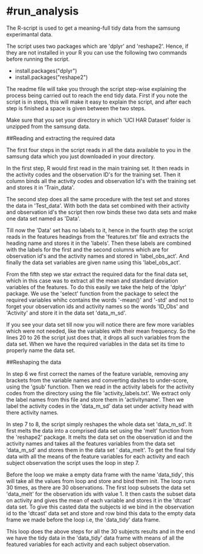 #run_analysis
============
The R-script is used to get a meaning-full tidy data from the samsung experimantal data.

The script uses two packages which are 'dplyr' and 'reshape2'. Hence, if they are not installed in your R you can use the following two commands before running the script.

<ul>
<li>install.packages("dplyr")</li>
<li>install.packages("reshape2")</li>
</ul>

The readme file will take you through the script step-wise explaining the process being carried out to reach the end tidy data.
First if you note the script is in steps, this will make it easy to explain the script, and after each step is finished a space is given between the two steps. 

Make sure that you set your directory in which 'UCI HAR Dataset' folder is unzipped from the samsung data.

##Reading and extracting the required data

The first four steps in the script reads in all the data available to you in the samsung data which you just downloaded in your directory.

In the first step, R would first read in the main training set. It then reads in the activity codes and the observation ID's for the training set. Then it column binds all the activity codes and observation Id's with the training set and stores it in 'Train_data'. 

The second step does all the same procedure with the test set and stores the data in 'Test_data'. With both the data set combined with their activity and observation id's the script then row binds these two data sets and make one data set named as 'Data'.

Till now the 'Data' set has no labels to it, hence in the fourth step the script reads in the features headings from the 'features.txt' file and extracts the heading name and stores it in the 'labels'. Then these labels are combined with the labels for the first and the second columns which are for observation id's and the activity names and stored in 'label_obs_act'. And finally the data set variables are given name using this 'label_obs_act'.

From the fifth step we star extract the required data for the final data set, which in this case was to extract all the mean and standard deviation variables of the features. To do this easily we take the help of the 'dplyr' package. We use the 'select' function from the package to select the required variables whihc contains the words '-mean()' and '-std' and not to forget your observation ids and activity names so the words 'ID_Obs' and 'Activity' and store it in the data set 'data_m_sd'.

If you see your data set till now you will notice there are few more variables which were not needed, like the variables with their mean frequency. So the lines 20 to 26 the script just does that, it drops all such variables from the data set. When we have the required variables in the data set its time to properly name the data set. 

##Reshaping the data

In step 6 we first correct the names of the feature variable, removing any brackets from the variable names and converting dashes to under-score, using the 'gsub' function. Then we read in the activity labels for the activity codes from the directory using the file 'activity_labels.txt'. We extract only the label names from this file and store them in 'activityname'. Then we label the activity codes in the 'data_m_sd' data set under activity head with there activity names.

In step 7 to 8, the script simply reshapes the whole data set 'data_m_sd'. It first melts the data into a comprised data set using the 'melt' function from the 'reshape2' package. It melts the data set on the observation id and the activity names and takes all the features variables from the data set 'data_m_sd' and stores them in the data set ' data_melt'. To get the final tidy data with all the means of the feature variables for each activity and each subject observation the script uses the loop in step 7.

Before the loop we make a empty data frame with the name 'data_tidy', this will take all the values from loop and store and bind them init. The loop runs 30 times, as there are 30 observations. The first loop subsets the data set 'data_melt' for the observation ids with value 1. It then casts the subset data on activity and gives the mean of each variable and stores it in the 'dtcast' data set. To give this casted data the subjects id we bind in the observation id to the 'dtcast' data set and store and row bind this data to the empty data frame we made before the loop i.e, the 'data_tidy' data frame. 

This loop does the above steps for all the 30 subjects results and in the end we have the tidy data in the 'data_tidy' data frame with means of all the featured variables for each activity and each subject observation.







